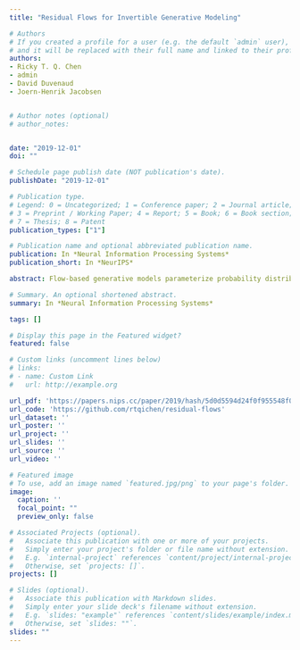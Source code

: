 ```yaml
---
title: "Residual Flows for Invertible Generative Modeling"

# Authors
# If you created a profile for a user (e.g. the default `admin` user), write the username (folder name) here 
# and it will be replaced with their full name and linked to their profile.
authors:
- Ricky T. Q. Chen
- admin
- David Duvenaud
- Joern-Henrik Jacobsen


# Author notes (optional)
# author_notes:


date: "2019-12-01"
doi: ""

# Schedule page publish date (NOT publication's date).
publishDate: "2019-12-01"

# Publication type.
# Legend: 0 = Uncategorized; 1 = Conference paper; 2 = Journal article;
# 3 = Preprint / Working Paper; 4 = Report; 5 = Book; 6 = Book section;
# 7 = Thesis; 8 = Patent
publication_types: ["1"]

# Publication name and optional abbreviated publication name.
publication: In *Neural Information Processing Systems*
publication_short: In *NeurIPS*

abstract: Flow-based generative models parameterize probability distributions through an invertible transformation and can be trained by maximum likelihood. Invertible residual networks provide a flexible family of transformations where only Lipschitz conditions rather than strict architectural constraints are needed for enforcing invertibility. However, prior work trained invertible residual networks for density estimation by relying on biased log-density estimates whose bias increased with the network's expressiveness. We give a tractable unbiased estimate of the log density using a "Russian roulette" estimator, and reduce the memory required during training by using an alternative infinite series for the gradient. Furthermore, we improve invertible residual blocks by proposing the use of activation functions that avoid derivative saturation and generalizing the Lipschitz condition to induced mixed norms. The resulting approach, called Residual Flows, achieves state-of-the-art performance on density estimation amongst flow-based models, and outperforms networks that use coupling blocks at joint generative and discriminative modeling. 

# Summary. An optional shortened abstract.
summary: In *Neural Information Processing Systems*

tags: []

# Display this page in the Featured widget?
featured: false

# Custom links (uncomment lines below)
# links:
# - name: Custom Link
#   url: http://example.org

url_pdf: 'https://papers.nips.cc/paper/2019/hash/5d0d5594d24f0f955548f0fc0ff83d10-Abstract.html'
url_code: 'https://github.com/rtqichen/residual-flows'
url_dataset: ''
url_poster: ''
url_project: ''
url_slides: ''
url_source: ''
url_video: ''

# Featured image
# To use, add an image named `featured.jpg/png` to your page's folder. 
image:
  caption: ''
  focal_point: ""
  preview_only: false

# Associated Projects (optional).
#   Associate this publication with one or more of your projects.
#   Simply enter your project's folder or file name without extension.
#   E.g. `internal-project` references `content/project/internal-project/index.md`.
#   Otherwise, set `projects: []`.
projects: []

# Slides (optional).
#   Associate this publication with Markdown slides.
#   Simply enter your slide deck's filename without extension.
#   E.g. `slides: "example"` references `content/slides/example/index.md`.
#   Otherwise, set `slides: ""`.
slides: ""
---
```



